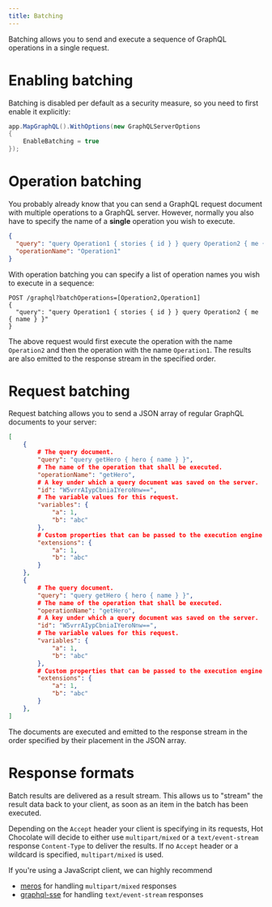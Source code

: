 ```yaml
---
title: Batching
---
```


Batching allows you to send and execute a sequence of GraphQL operations in a single request.

# Enabling batching

Batching is disabled per default as a security measure, so you need to first enable it explicitly:

```csharp
app.MapGraphQL().WithOptions(new GraphQLServerOptions
{
    EnableBatching = true
});
```

# Operation batching

You probably already know that you can send a GraphQL request document with multiple operations to a GraphQL server. However, normally you also have to specify the name of a **single** operation you wish to execute.

```json
{
  "query": "query Operation1 { stories { id } } query Operation2 { me { name } }",
  "operationName": "Operation1"
}
```

With operation batching you can specify a list of operation names you wish to execute in a sequence:

```text
POST /graphql?batchOperations=[Operation2,Operation1]
{
  "query": "query Operation1 { stories { id } } query Operation2 { me { name } }"
}
```

The above request would first execute the operation with the name `Operation2` and then the operation with the name `Operation1`. The results are also emitted to the response stream in the specified order.

# Request batching

Request batching allows you to send a JSON array of regular GraphQL documents to your server:

```json
[
    {
        # The query document.
        "query": "query getHero { hero { name } }",
        # The name of the operation that shall be executed.
        "operationName": "getHero",
        # A key under which a query document was saved on the server.
        "id": "W5vrrAIypCbniaIYeroNnw==",
        # The variable values for this request.
        "variables": {
            "a": 1,
            "b": "abc"
        },
        # Custom properties that can be passed to the execution engine context data.
        "extensions": {
            "a": 1,
            "b": "abc"
        }
    },
    {
        # The query document.
        "query": "query getHero { hero { name } }",
        # The name of the operation that shall be executed.
        "operationName": "getHero",
        # A key under which a query document was saved on the server.
        "id": "W5vrrAIypCbniaIYeroNnw==",
        # The variable values for this request.
        "variables": {
            "a": 1,
            "b": "abc"
        },
        # Custom properties that can be passed to the execution engine context data.
        "extensions": {
            "a": 1,
            "b": "abc"
        }
    },
]
```

The documents are executed and emitted to the response stream in the order specified by their placement in the JSON array.

# Response formats

Batch results are delivered as a result stream. This allows us to "stream" the result data back to your client, as soon as an item in the batch has been executed.

Depending on the `Accept` header your client is specifying in its requests, Hot Chocolate will decide to either use `multipart/mixed` or a `text/event-stream` response `Content-Type` to deliver the results. If no `Accept` header or a wildcard is specified, `multipart/mixed` is used.

If you're using a JavaScript client, we can highly recommend

- [meros](https://github.com/maraisr/meros) for handling `multipart/mixed` responses
- [graphql-sse](https://github.com/enisdenjo/graphql-sse) for handling `text/event-stream` responses

<!-- spell-checker:ignore Cbnia, Yero -->
